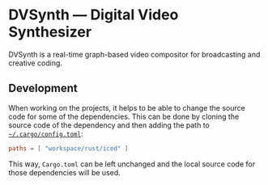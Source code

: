 # DVSynth — Digital Video Synthesizer
DVSynth is a real-time graph-based video compositor for broadcasting and creative coding.

## Development
When working on the projects, it helps to be able to change the source code for some of the dependencies. This can be done by cloning the source code of the dependency and then adding the path to [`~/.cargo/config.toml`](https://doc.rust-lang.org/cargo/reference/config.html):

```toml
paths = [ "workspace/rust/iced" ]
```

This way, `Cargo.toml` can be left unchanged and the local source code for those dependencies will be used.
